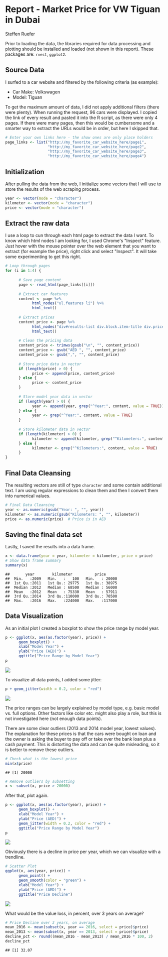 # Report - Market Price for VW Tiguan in Dubai
Steffen Ruefer  

Prior to loading the data, the libraries required for data processing and plotting should be installed and loaded (not shown in this report).
These packages are: `rvest`, `ggplot2`. 



## Source Data

I surfed to a car website and filtered by the following criteria (as example):

- Car Make: Volkswagen
- Model: Tiguan

To get the maximum amount of data, I did not apply additional filters (there were plenty). When running the request, 96 cars were displayed. I copied the link of every result and pasted it into the R script, as there were only 4 pages. If there were many pages, then this would be cumbersome and a smarter way to extract the URLs would be in order, but here I skipped that. 


```r
# Enter your own links here - the show ones are only place holders
page_links <- list("http://my_favorite_car_website_here/page1",
                   "http://my_favorite_car_website_here/page2",
                   "http://my_favorite_car_website_here/page3",
                   "http://my_favorite_car_website_here/page4")
```



## Initialization

After pulling the data from the web, I initialize some vectors that I will use to store the results of the web scraping process.


```r
year <- vector(mode = "character")
kilometer <- vector(mode = "character")
price <- vector(mode = "character")
```

## Extract the raw data

I use a loop to cun through each html page to extract the data I want. To know which html nodes I am looking for, I used Chrome's "Inspect" feature. Just hover with the mouse pointer over the web element that you want to extract (for example the price), right click and select "Inspect". It will take some experimenting to get this right.


```r
# Loop through pages
for (i in 1:4) {
      
      # Save page content
      page <- read_html(page_links[[i]])
      
      # Extract car features
      content <- page %>%
            html_nodes("ul.features li") %>%
            html_text()
      
      # Extract prices
      content_price <- page %>%
            html_nodes("div#results-list div.block.item-title div.price") %>%
            html_text()
      
      # Clean the pricing data
      content_price <- trimws(gsub("\n", "", content_price))
      content_price <- gsub("AED ", "", content_price)
      content_price <- gsub(",", "", content_price)
      
      # Store price data in vector
      if (length(price) > 0) {
            price <- append(price, content_price)
      } else {
            price <- content_price
      }
      
      # Store model year data in vector
      if (length(year) > 0) {
            year <- append(year, grep("^Year:", content, value = TRUE))
      } else {
            year <- grep("^Year:", content, value = TRUE)
      }
      
      # Store kilometer data in vector
      if (length(kilometer) > 0) {
            kilometer <- append(kilometer, grep("^Kilometers:", content, value = TRUE))
      } else {
            kilometer <- grep("^Kilometers:", content, value = TRUE)
      }
}
```

## Final Data Cleansing
The resulting vectors are still of type `character` and some contain additional text. I am using regular expressions to clean them and then I convert them into numerical values.


```r
# Final Data Cleansing
year <- as.numeric(gsub("Year: ", "", year))
kilometer <- as.numeric(gsub("Kilometers: ", "", kilometer))
price <- as.numeric(price)  # Price is in AED
```

## Saving the final data set
Lastly, I saved the results into a data frame.


```r
x <- data.frame(year = year, kilometer = kilometer, price = price)
# Show data frame summary
summary(x)
```

```
##       year        kilometer          price       
##  Min.   :2009   Min.   :   100   Min.   : 20000  
##  1st Qu.:2011   1st Qu.: 29775   1st Qu.: 38975  
##  Median :2012   Median : 68500   Median : 56000  
##  Mean   :2012   Mean   : 75330   Mean   : 57911  
##  3rd Qu.:2014   3rd Qu.:110000   3rd Qu.: 70500  
##  Max.   :2016   Max.   :224000   Max.   :117000
```

## Data Visualization
As an initial plot I created a boxplot to show the price range by model year.


```r
p <- ggplot(x, aes(as.factor(year), price)) + 
      geom_boxplot() + 
      xlab("Model Year") + 
      ylab("Price (AED)") +
      ggtitle("Price Range by Model Year")
p
```

![](report_files/figure-html/unnamed-chunk-3-1.png)

To visualize all data points, I added some jitter:


```r
p + geom_jitter(width = 0.2, color = "red")
```

![](report_files/figure-html/unnamed-chunk-4-1.png)

The price ranges can be largely explained by model type, e.g. basic model vs. full options. Other factors like color etc. might also play a role, but this is not investigated here (not enough data points).

There are some clear outliers (2013 and 2014 model year, lowest values). The explanation for these prices is that the cars were bought on loan and the owner is asking the buyer to pay off or take over the bank loan plus a cash payment. This is distorting the data and can be quite misleading, so it is better to remove these outliers.


```r
# Check what is the lowest price
min(x$price)
```

```
## [1] 20000
```

```r
# Remove outliers by subsetting
x <- subset(x, price > 20000)
```

After that, plot again.


```r
p <- ggplot(x, aes(as.factor(year), price)) + 
      geom_boxplot() + 
      xlab("Model Year") + 
      ylab("Price (AED)") +
      geom_jitter(width = 0.2, color = "red") +
      ggtitle("Price Range by Model Year")
p
```

![](report_files/figure-html/unnamed-chunk-5-1.png)

Obviously there is a decline in price per year, which we can visualize with a trendline.


```r
# Scatter Plot
ggplot(x, aes(year, price)) +
      geom_point() +
      geom_smooth(color = "green") +
      xlab("Model Year") +
      ylab("Price (AED)") +
      ggtitle("Price Decline")
```

![](report_files/figure-html/unnamed-chunk-6-1.png)

What would be the value loss, in percent, over 3 years on average?


```r
# Price Decline over 3 years, on average
mean_2016 <- mean(subset(x, year == 2016, select = price)$price)
mean_2013 <- mean(subset(x, year == 2013, select = price)$price)
decline_pct <- round((mean_2016 - mean_2013) / mean_2016 * 100, 2)
decline_pct
```

```
## [1] 32.07
```


